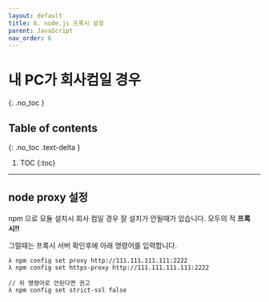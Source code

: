 ```yaml
---
layout: default
title: 6. node.js 프록시 설정
parent: JavaScript
nav_order: 6
---
```


# 내 PC가 회사컴일 경우
{: .no_toc }

## Table of contents
{: .no_toc .text-delta }

1. TOC
{:toc}

---

## node proxy 설정

npm 으로 모듈 설치시 회사 컴일 경우 잘 설치가 안될때가 있습니다. 모두의 적 **프록시!!**

그럴때는 프록시 서버 확인후에 아래 명령어를 입력합니다.

```
λ npm config set proxy http://111.111.111.111:2222
λ npm config set https-proxy http://111.111.111.111:2222

// 위 명령어로 안된다면 권고
λ npm config set strict-ssl false
```